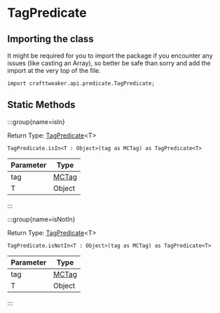 # TagPredicate

## Importing the class

It might be required for you to import the package if you encounter any issues (like casting an Array), so better be safe than sorry and add the import at the very top of the file.
```zenscript
import crafttweaker.api.predicate.TagPredicate;
```


## Static Methods

:::group{name=isIn}

Return Type: [TagPredicate](/vanilla/api/predicate/TagPredicate)&lt;T&gt;

```zenscript
TagPredicate.isIn<T : Object>(tag as MCTag) as TagPredicate<T>
```

| Parameter |              Type               |
|-----------|---------------------------------|
| tag       | [MCTag](/vanilla/api/tag/MCTag) |
| T         | Object                          |


:::

:::group{name=isNotIn}

Return Type: [TagPredicate](/vanilla/api/predicate/TagPredicate)&lt;T&gt;

```zenscript
TagPredicate.isNotIn<T : Object>(tag as MCTag) as TagPredicate<T>
```

| Parameter |              Type               |
|-----------|---------------------------------|
| tag       | [MCTag](/vanilla/api/tag/MCTag) |
| T         | Object                          |


:::

